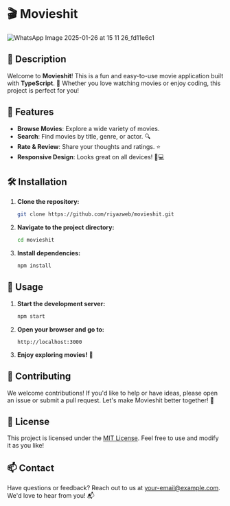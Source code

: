  

# 🎬 Movieshit

![WhatsApp Image 2025-01-26 at 15 11 26_fd11e6c1](https://github.com/user-attachments/assets/b2742d4f-23e3-453e-a8bf-03c23c7ab2fa)

## 📖 Description  

Welcome to **Movieshit**! This is a fun and easy-to-use movie application built with **TypeScript**. 🍿 Whether you love watching movies or enjoy coding, this project is perfect for you!  

## 🚀 Features  

- **Browse Movies**: Explore a wide variety of movies.  
- **Search**: Find movies by title, genre, or actor. 🔍  
- **Rate & Review**: Share your thoughts and ratings. ⭐  
- **Responsive Design**: Looks great on all devices! 📱💻  

## 🛠️ Installation  

1. **Clone the repository:**  

   ```bash  
   git clone https://github.com/riyazweb/movieshit.git  
   ```  

2. **Navigate to the project directory:**  

   ```bash  
   cd movieshit  
   ```  

3. **Install dependencies:**  

   ```bash  
   npm install  
   ```  

## 🎉 Usage  

1. **Start the development server:**  

   ```bash  
   npm start  
   ```  

2. **Open your browser and go to:**  

   ```
   http://localhost:3000  
   ```  

3. **Enjoy exploring movies!** 🍿  

## 🤝 Contributing  

We welcome contributions! If you'd like to help or have ideas, please open an issue or submit a pull request. Let's make Movieshit better together! 💪  

## 📄 License  

This project is licensed under the [MIT License](LICENSE). Feel free to use and modify it as you like!  

## 📫 Contact  

Have questions or feedback? Reach out to us at [your-email@example.com](mailto:your-email@example.com). We'd love to hear from you! 📬  
